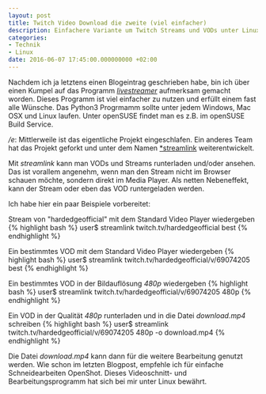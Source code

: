 ```yaml
---
layout: post
title: Twitch Video Download die zweite (viel einfacher)
description: Einfachere Variante um Twitch Streams und VODs unter Linux herunterzuladen.
categories:
- Technik
- Linux
date: 2016-06-07 17:45:00.000000000 +02:00
---
```

Nachdem ich ja letztens einen Blogeintrag geschrieben habe, bin ich über einen Kumpel auf das Programm [*livestreamer*](http://docs.livestreamer.io/) aufmerksam gemacht worden. Dieses Programm ist viel einfacher zu nutzen und erfüllt einem fast alle Wünsche. Das Python3 Progrmamm sollte unter jedem Windows, Mac OSX und Linux laufen. Unter openSUSE findet man es z.B. im openSUSE Build Service.

*/e*: Mittlerweile ist das eigentliche Projekt eingeschlafen. Ein anderes Team hat das Projekt geforkt und unter dem Namen [*streamlink](https://streamlink.github.io/) weiterentwickelt.

Mit *streamlink* kann man VODs und Streams runterladen und/oder ansehen. Das ist vorallem angenehm, wenn man den Stream nicht im Browser schauen möchte, sondern direkt im Media Player. Als netten Nebeneffekt, kann der Stream oder eben das VOD runtergeladen werden.

Ich habe hier ein paar Beispiele vorbereitet:

Stream von "hardedgeofficial" mit dem Standard Video Player wiedergeben
{% highlight bash %}
user$ streamlink twitch.tv/hardedgeofficial best
{% endhighlight %}

Ein bestimmtes VOD mit dem Standard Video Player wiedergeben
{% highlight bash %}
user$ streamlink twitch.tv/hardedgeofficial/v/69074205 best
{% endhighlight %}

Ein bestimmtes VOD in der Bildauflösung *480p* wiedergeben
{% highlight bash %}
user$ streamlink twitch.tv/hardedgeofficial/v/69074205 480p
{% endhighlight %}

Ein VOD in der Qualität *480p* runterladen und in die Datei *download.mp4* schreiben
{% highlight bash %}
user$ streamlink twitch.tv/hardedgeofficial/v/69074205 480p -o download.mp4
{% endhighlight %}

Die Datei *download.mp4* kann dann für die weitere Bearbeitung genutzt werden. Wie schon im letzten Blogpost, empfehle ich für einfache Schneidearbeiten OpenShot. Dieses Videoschnitt- und Bearbeitungsprogramm hat sich bei mir unter Linux bewährt. 

